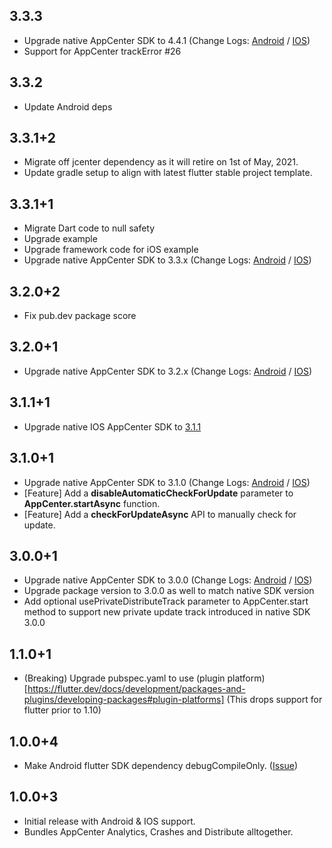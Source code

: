 ## 3.3.3

- Upgrade native AppCenter SDK to 4.4.1 (Change Logs: [Android](https://github.com/microsoft/appcenter-sdk-android/releases/tag/4.4.1) / [IOS](https://github.com/microsoft/appcenter-sdk-apple/releases/tag/4.4.1))
- Support for AppCenter trackError #26

## 3.3.2

- Update Android deps

## 3.3.1+2

- Migrate off jcenter dependency as it will retire on 1st of May, 2021.
- Update gradle setup to align with latest flutter stable project template.

## 3.3.1+1

- Migrate Dart code to null safety
- Upgrade example
- Upgrade framework code for iOS example
- Upgrade native AppCenter SDK to 3.3.x (Change Logs: [Android](https://github.com/microsoft/appcenter-sdk-android/releases/tag/3.3.1) / [IOS](https://github.com/microsoft/appcenter-sdk-apple/releases/tag/3.3.4))

## 3.2.0+2

- Fix pub.dev package score

## 3.2.0+1

- Upgrade native AppCenter SDK to 3.2.x (Change Logs: [Android](https://github.com/microsoft/appcenter-sdk-android/releases/tag/3.2.1) / [IOS](https://github.com/microsoft/appcenter-sdk-apple/releases/tag/3.2.0))

## 3.1.1+1

- Upgrade native IOS AppCenter SDK to [3.1.1](https://github.com/microsoft/appcenter-sdk-apple/releases/tag/3.1.1)

## 3.1.0+1

- Upgrade native AppCenter SDK to 3.1.0 (Change Logs: [Android](https://github.com/microsoft/appcenter-sdk-android/releases/tag/3.1.0) / [IOS](https://github.com/microsoft/appcenter-sdk-apple/releases/tag/3.1.0))
- [Feature] Add a **disableAutomaticCheckForUpdate** parameter to **AppCenter.startAsync** function.
- [Feature] Add a **checkForUpdateAsync** API to manually check for update.

## 3.0.0+1

- Upgrade native AppCenter SDK to 3.0.0 (Change Logs: [Android](https://github.com/microsoft/appcenter-sdk-android/releases/tag/3.0.0) / [IOS](https://github.com/microsoft/appcenter-sdk-apple/releases/tag/3.0.0))
- Upgrade package version to 3.0.0 as well to match native SDK version
- Add optional usePrivateDistributeTrack parameter to AppCenter.start method to support new private update track introduced in native SDK 3.0.0

## 1.1.0+1

- (Breaking) Upgrade pubspec.yaml to use (plugin platform)[https://flutter.dev/docs/development/packages-and-plugins/developing-packages#plugin-platforms] (This drops support for flutter prior to 1.10)

## 1.0.0+4

- Make Android flutter SDK dependency debugCompileOnly. ([Issue](https://github.com/hanabi1224/flutter_appcenter_bundle/issues/5))

## 1.0.0+3

- Initial release with Android & IOS support.
- Bundles AppCenter Analytics, Crashes and Distribute alltogether.

